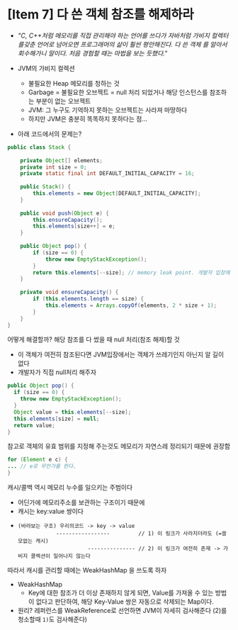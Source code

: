 # [Item 7] 다 쓴 객체 참조를 해제하라
- _"C, C++처럼 메모리를 직접 관리해야 하는 언어를 쓰다가 자바처럼 가비지 컬렉터를갖춘 언어로 넘어오면 프로그래머의 삶이 훨씬 평안해진다. 다 쓴 객체 를 알아서 회수해가니 말이다. 처음 경험할 때는 마법을 보는 듯했다."_

- JVM의 가비지 컬렉션
  - 불필요한 Heap 메모리를 청하는 것
  - Garbage = 불필요한 오브젝트 = null 처리 되었거나 해당 인스턴스를 참조하는 부분이 없는 오브젝트
  - JVM: 그 누구도 기억하지 못하는 오브젝트는 사라져 마땅하다
  - 하지만 JVM은 충분히 똑똑하지 못하다는 점...
- 아래 코드에서의 문제는?
```Java
public class Stack {
  
    private Object[] elements;
    private int size = 0;
    private static final int DEFAULT_INITIAL_CAPACITY = 16;
  
    public Stack() {
        this.elements = new Object[DEFAULT_INITIAL_CAPACITY];
    }
  
    public void push(Object e) {
        this.ensureCapacity();
        this.elements[size++] = e;
    }
  
    public Object pop() {
        if (size == 0) {
            throw new EmptyStackException();
        }
        return this.elements[--size]; // memory leak point. 개발자 입장에선 자명히 보이는데! 
    }
  
    private void ensureCapacity() {
        if (this.elements.length == size) {
            this.elements = Arrays.copyOf(elements, 2 * size + 1);
        }
    }
}
```
어떻게 해결할까? 해당 참조를 다 썼을 때 null 처리(참조 해제)할 것
- 이 객체가 여전히 참조된다면 JVM입장에서는 객체가 쓰레기인지 아닌지 알 길이 없다
- 개발자가 직접 null처리 해주자
```Java
public Object pop() {
  if (size == 0) {
    throw new EmptyStackException();
  }
  Object value = this.elements[--size];
  this.elements[size] = null;
  return value;
}
```
참고로 객체의 유효 범위를 지정해 주는것도 메모리가 자연스레 정리되기 때문에 권장함 
```Java
for (Element e c) {
... // e로 무언가를 한다.
}
```
캐시/콜백 역시 메모리 누수를 일으키는 주범이다 
- 어딘가에 메모리주소를 보관하는 구조이기 때문에 
- 캐시는 key:value 쌍이다
- ```
  (바라보는 구조) 우리의코드 -> key -> value 
              -----------------         // 1) 이 링크가 사라지더라도 (=쓸모없는 캐시)
                        --------------- // 2) 이 링크가 여전히 존재 -> 가비지 콜렉션이 일어나지 않는다 
따라서 캐시를 관리할 때에는 WeakHashMap 을 쓰도록 하자
  - WeakHashMap
    - Key에 대한 참조가 더 이상 존재하지 않게 되면, Value를 가져올 수 있는 방법이 없다고 판단하여, 해당 Key-Value 쌍은 자동으로 삭제되는 Map이다.
  - 원리? 레퍼런스를 WeakReference로 선언하면 JVM이 자세히 검사해준다 (2)를 청소할때 `1)`도 검사해준다)

